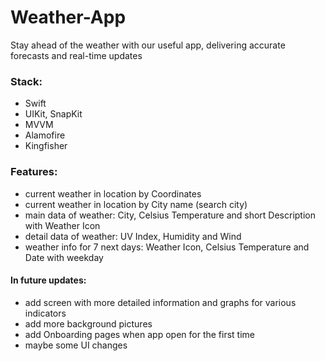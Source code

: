 # Weather-App
Stay ahead of the weather with our useful app, delivering accurate forecasts and real-time updates


### Stack:
- Swift
- UIKit, SnapKit
- MVVM
- Alamofire
- Kingfisher

### Features:
- current weather in location by Coordinates
- current weather in location by City name (search city)
- main data of weather: City, Celsius Temperature and short Description with Weather Icon
- detail data of weather: UV Index, Humidity and Wind
- weather info for 7 next days: Weather Icon, Celsius Temperature and Date with weekday

#### In future updates:
- add screen with more detailed information and graphs for various indicators
- add more background pictures
- add Onboarding pages when app open for the first time
- maybe some UI changes

